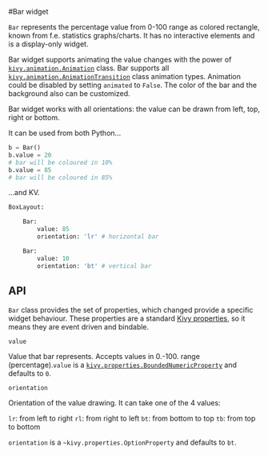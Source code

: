 #Bar widget

`Bar` represents the percentage value from 0-100 range
as colored rectangle, known from f.e. statistics graphs/charts. It has no interactive elements and is a display-only widget.

Bar widget supports animating the value changes
with the power of [`kivy.animation.Animation`](https://kivy.org/docs/api-kivy.animation.html) class. Bar supports all [`kivy.animation.AnimationTransition`](https://kivy.org/docs/api-kivy.animation.html#kivy.animation.AnimationTransition) class animation types. Animation could be disabled by setting `animated` to `False`. The color of the bar and the background also can be customized.

Bar widget works with all orientations: the value can be drawn
from left, top, right or bottom.

It can be used from both Python...

```python
b = Bar()
b.value = 20
# bar will be coloured in 10%
b.value = 85
# bar will be coloured in 85%
```

...and KV.

```python
BoxLayout:

    Bar:
        value: 85
        orientation: 'lr' # horizontal bar

    Bar:
        value: 10
        orientation: 'bt' # vertical bar
```

## API

`Bar` class provides the set of properties, which changed provide a specific widget behaviour. These properties are a standard [Kivy properties](https://kivy.org/docs/api-kivy.properties.html), so it means they are event driven and bindable.

```
value
```

Value that bar represents. Accepts values in 0.-100. range (percentage).`value` is a [`kivy.properties.BoundedNumericProperty`](https://kivy.org/docs/api-kivy.properties.html#kivy.properties.BoundedNumericProperty) and defaults to `0`.

```
orientation
```

Orientation of the value drawing. It can take one of the 4 values: 

`lr`: from left to right
`rl`: from right to left
`bt`: from bottom to top
`tb`: from top to bottom

`orientation` is a `~kivy.properties.OptionProperty`
and defaults to `bt`.
